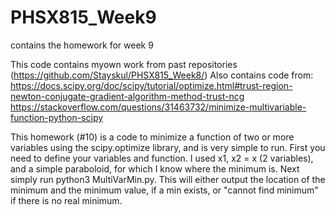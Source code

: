 # PHSX815_Week9
contains the homework for week 9


This code contains myown work from past repositories (https://github.com/Stayskul/PHSX815_Week8/)
Also contains code from:
https://docs.scipy.org/doc/scipy/tutorial/optimize.html#trust-region-newton-conjugate-gradient-algorithm-method-trust-ncg
https://stackoverflow.com/questions/31463732/minimize-multivariable-function-python-scipy

This homework (#10) is a code to minimize a function of two or more variables using the scipy.optimize library, and is very simple to run.
First you need to define your variables and function. I used x1, x2 = x (2 variables), and a simple paraboloid, for which I know where the minimum is.
Next simply run python3 MultiVarMin.py. This will either output the location of the  minimum and the minimum value, if a min exists, or "cannot find minimum" if there is no real minimum.
